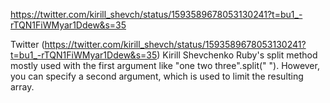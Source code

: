 
https://twitter.com/kirill_shevch/status/1593589678053130241?t=bu1_-rTQN1FiWMyar1Ddew&s=35

Twitter (https://twitter.com/kirill_shevch/status/1593589678053130241?t=bu1_-rTQN1FiWMyar1Ddew&s=35)
Kirill Shevchenko
Ruby's split method mostly used with the first argument like "one two three".split(" "). However, you can specify a second argument, which is used to limit the resulting array.

